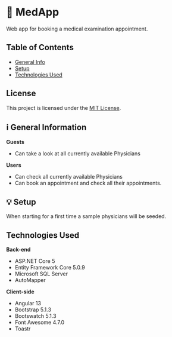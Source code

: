 # 
# :hospital: MedApp
Web app for booking a medical examination appointment.

## Table of Contents
* [General Info](#information_source-general-information)
* [Setup](#bulb-setup)
* [Technologies Used](#technologies-used)

 ## License

This project is licensed under the [MIT License](LICENSE).


## :information_source: General Information

**Guests**
- Can take a look at all currently available Physicians

**Users**
- Can check all currently available Physicians
- Can book an appointment and check all their appointments.

## :bulb: Setup
When starting for a first time a sample physicians will be seeded.

## Technologies Used

**Back-end**
- ASP.NET Core 5
- Entity Framework Core 5.0.9
- Microsoft SQL Server
- AutoMapper

**Client-side**
- Angular 13
- Bootstrap 5.1.3
- Bootswatch 5.1.3
- Font Awesome 4.7.0
- Toastr
